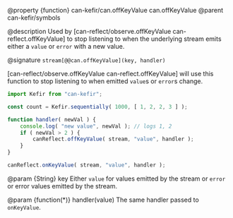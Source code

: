 @property {function} can-kefir/can.offKeyValue can.offKeyValue
@parent can-kefir/symbols

@description Used by [can-reflect/observe.offKeyValue can-reflect.offKeyValue] to stop listening to
when the underlying stream emits either a `value` or `error` with a new value.

@signature `stream[@@can.offKeyValue](key, handler)`

[can-reflect/observe.offKeyValue can-reflect.offKeyValue] will use this function
to stop listening to when emitted `value`s or `error`s change.

```js
import Kefir from "can-kefir";

const count = Kefir.sequentially( 1000, [ 1, 2, 2, 3 ] );

function handler( newVal ) {
	console.log( "new value", newVal ); // logs 1, 2
	if ( newVal > 2 ) {
		canReflect.offKeyValue( stream, "value", handler );
	}
}

canReflect.onKeyValue( stream, "value", handler );
```


@param {String} key Either `value` for values emitted by the stream or `error` or
error values emitted by the stream.

@param {function(*)} handler(value) The same handler passed to `onKeyValue`.
